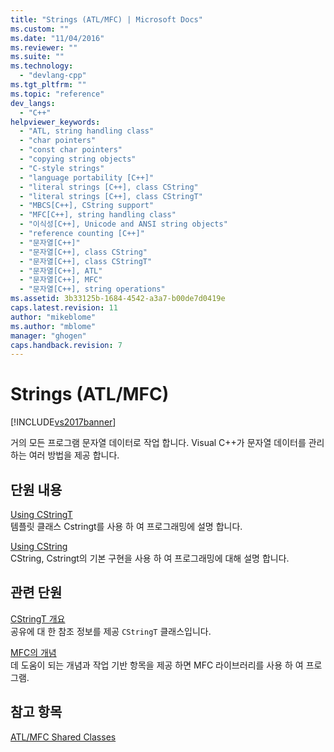 ```yaml
---
title: "Strings (ATL/MFC) | Microsoft Docs"
ms.custom: ""
ms.date: "11/04/2016"
ms.reviewer: ""
ms.suite: ""
ms.technology: 
  - "devlang-cpp"
ms.tgt_pltfrm: ""
ms.topic: "reference"
dev_langs: 
  - "C++"
helpviewer_keywords: 
  - "ATL, string handling class"
  - "char pointers"
  - "const char pointers"
  - "copying string objects"
  - "C-style strings"
  - "language portability [C++]"
  - "literal strings [C++], class CString"
  - "literal strings [C++], class CStringT"
  - "MBCS[C++], CString support"
  - "MFC[C++], string handling class"
  - "이식성[C++], Unicode and ANSI string objects"
  - "reference counting [C++]"
  - "문자열[C++]"
  - "문자열[C++], class CString"
  - "문자열[C++], class CStringT"
  - "문자열[C++], ATL"
  - "문자열[C++], MFC"
  - "문자열[C++], string operations"
ms.assetid: 3b33125b-1684-4542-a3a7-b00de7d0419e
caps.latest.revision: 11
author: "mikeblome"
ms.author: "mblome"
manager: "ghogen"
caps.handback.revision: 7
---
```

# Strings (ATL/MFC)
[!INCLUDE[vs2017banner](../assembler/inline/includes/vs2017banner.md)]

거의 모든 프로그램 문자열 데이터로 작업 합니다.  Visual C\+\+가 문자열 데이터를 관리 하는 여러 방법을 제공 합니다.  
  
## 단원 내용  
 [Using CStringT](../atl-mfc-shared/using-cstringt.md)  
 템플릿 클래스 Cstringt를 사용 하 여 프로그래밍에 설명 합니다.  
  
 [Using CString](../atl-mfc-shared/using-cstring.md)  
 CString, Cstringt의 기본 구현을 사용 하 여 프로그래밍에 대해 설명 합니다.  
  
## 관련 단원  
 [CStringT 개요](../atl-mfc-shared/reference/cstringt-class.md)  
 공유에 대 한 참조 정보를 제공 `CStringT` 클래스입니다.  
  
 [MFC의 개념](../mfc/mfc-concepts.md)  
 데 도움이 되는 개념과 작업 기반 항목을 제공 하면 MFC 라이브러리를 사용 하 여 프로그램.  
  
## 참고 항목  
 [ATL\/MFC Shared Classes](../atl-mfc-shared/atl-mfc-shared-classes.md)